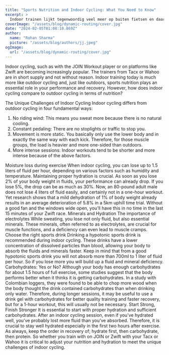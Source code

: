 ```yaml
---
title: "Sports Nutrition and Indoor Cycling: What You Need to Know"
excerpt: >
  Indoor trainen lijkt tegenwoordig veel meer op buiten fietsen en daarbij speelt net als bij buiten sportvoeding een essentiële rol bij je prestaties en herstel. Hoe verhoudt indoor cycling zich echter
coverImage: "/assets/blog/dynamic-routing/cover.jpg"
date: "2024-02-05T01:08:10.869Z"
author:
  name: "Rohan Sharma"
  picture: "/assets/blog/authors/jj.jpeg"
ogImage:
  url: "/assets/blog/dynamic-routing/cover.jpg"
---
```


Indoor cycling, such as with the JOIN Workout player or on platforms like Zwift are becoming increasingly popular. The trainers from Tacx or Wahoo are in short supply and not without reason. Indoor training today is much more like outdoor cycling and, just like outdoors, sports nutrition plays an essential role in your performance and recovery. However, how does indoor cycling compare to outdoor cycling in terms of nutrition?

The Unique Challenges of Indoor Cycling
Indoor cycling differs from outdoor cycling in four fundamental ways:

1. No riding wind: This means you sweat more because there is no natural cooling.
2. Constant pedaling: There are no stoplights or traffic to stop you.
3. Movement is more static. You basically only use the lower body and in exactly the same way with each kick. Therefore, for those muscle groups, the load is heavier and more one-sided than outdoors.
4. More intense sessions: Indoor workouts tend to be shorter and more intense because of the above factors.

Moisture loss during exercise
When indoor cycling, you can lose up to 1.5 liters of fluid per hour, depending on various factors such as humidity and temperature. Maintaining proper hydration is crucial. As soon as you lose 2% of your body weight in fluids, your performance can already drop. If you lose 5%, the drop can be as much as 30%. Now, an 80-pound adult male does not lose 4 liters of fluid easily, and certainly not in a one-hour workout. Yet research shows that a mild dehydration of 1% of body weight already results in an average deterioration of 5.8% in a 5km uphill time trial. Without a good fan and the windows wide open, you’ll have this in no time in the last 15 minutes of your Zwift race.
Minerals and Hydration
The importance of electrolytes
While sweating, you lose not only fluid, but also essential minerals. These minerals, often referred to as electrolytes, are crucial for muscle functions, and a deficiency can even lead to muscle cramps.
Choose the right sports drink
Drinking a hypotonic sports drink is recommended during indoor cycling. These drinks have a lower concentration of dissolved particles than blood, allowing your body to absorb the fluids and minerals faster. Keep in mind that from a good hypotonic sports drink you will not absorb more than 700ml to 1 liter of fluid per hour. So if you lose more you will build up a fluid and mineral deficiency.
Carbohydrates: Yes or No?
Although your body has enough carbohydrates for about 1.5 hours of full exercise, some studies suggest that the body performs better when it thinks it is getting carbohydrates. In a study with Colombian loggers, they were found to be able to chop more wood when the body thought the drink contained carbohydrates than when drinking only water. Therefore, during longer sessions, it may be useful to use a drink gel with carbohydrates for better quality training and faster recovery, but for a 1-hour workout, this will usually not be necessary.
Start Strong, Finish Stronger
It is essential to start with proper hydration and sufficient carbohydrates. After an indoor cycling session, even if you’ve hydrated well, you’ve probably lost more fluid than you’ve absorbed. Therefore, it is crucial to stay well hydrated especially in the first two hours after exercise. As always, keep the order in recovery of; hydrate first, then carbohydrate, then protein.
So whether you train with on JOIN or Zwift with your Tacx or Wahoo it is critical to adjust your nutrition and hydration to meet the unique challenges of indoor cycling.